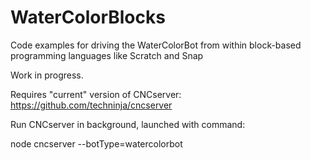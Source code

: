 WaterColorBlocks
================

Code examples for driving the WaterColorBot from within block-based programming languages like Scratch and Snap

Work in progress.

Requires "current" version of CNCserver:  https://github.com/techninja/cncserver

Run CNCserver in background, launched with command:

  node cncserver --botType=watercolorbot 
